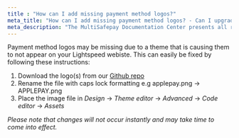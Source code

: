 ```yaml
---
title : "How can I add missing payment method logos?"
meta_title: "How can I add missing payment method logos? - Can I upgrade to the new app? - MultiSafepay Docs"
meta_description: "The MultiSafepay Documentation Center presents all relevant information about our Plugins and API. You can also find support pages for payment methods, tools and general questions as well as the contact details of our Support and Integration Teams."
---
```


Payment method logos may be missing due to a theme that is causing them to not appear on your Lightspeed webiste. This can easily be fixed by following these instructions:

1. Download the logo(s) from our [Github repo](https://github.com/MultiSafepay/MultiSafepay-icons)
2. Rename the file with caps lock formatting e.g applepay.png -> APPLEPAY.png
3. Place the image file in _Design_ -> _Theme editor_ -> _Advanced_ -> _Code editor_ -> _Assets_ 

_Please note that changes will not occur instantly and may take time to come into effect._

